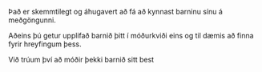 Það er skemmtilegt og áhugavert að fá að kynnast barninu sínu á meðgöngunni.

Aðeins þú getur upplifað barnið þitt í móðurkviði eins og til dæmis að finna fyrir hreyfingum þess.

Við trúum því að móðir þekki barnið sitt best
